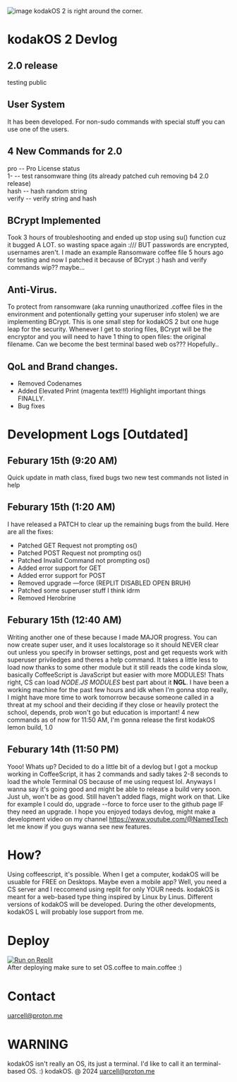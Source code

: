 ![image](https://github.com/Celluarbyte/kodakOS/assets/158518863/2a151e8a-1dbc-4e83-8133-ee7ad018c3fb)
kodakOS 2 is right around the corner.
# kodakOS 2 Devlog
## 2.0 release
testing public
## User System
It has been developed. For non-sudo commands with special stuff you can use one of the users.
## 4 New Commands for 2.0
pro -- Pro License status<br>1- -- test ransomware thing (its already patched cuh removing b4 2.0 release)<br>hash -- hash random string<br>verify -- verify string and hash
## BCrypt Implemented
Took 3 hours of troubleshooting and ended up stop using su() function cuz it bugged A LOT. so wasting space again :/// BUT passwords are encrypted, usernames aren't. I made an example Ransomware coffee file 5 hours ago for testing and now I patched it because of BCrypt :) hash and verify commands wip?? maybe...
## Anti-Virus.
To protect from ransomware (aka running unauthorized .coffee files in the environment and potentionally getting your superuser info stolen) we are implementing BCrypt. This is one small step for kodakOS 2 but one huge leap for the security. Whenever I get to storing files, BCrypt will be the encryptor and you will need to have 1 thing to open files: the original filename. Can we become the best terminal based web os??? Hopefully..
## QoL and Brand changes.
- Removed Codenames
- Added Elevated Print (magenta text!!!) Highlight important things FINALLY.
- Bug fixes
# Development Logs [Outdated]
## Feburary 15th (9:20 AM)
Quick update in math class, fixed bugs two new test commands not listed in help
## Feburary 15th (1:20 AM)
I have released a PATCH to clear up the remaining bugs from the build. Here are all the fixes:<br>
- Patched GET Request not prompting os()<br>
- Patched POST Request not prompting os()<br>
- Patched Invalid Command not prompting os()<br>
- Added error support for GET<br>
- Added error support for POST<br>
- Removed upgrade —force (REPLIT DISABLED OPEN BRUH)<br>
- Patched some superuser stuff I think idrm<br>
- Removed Herobrine
## Feburary 15th (12:40 AM)
Writing another one of these because I made MAJOR progress. You can now create super user, and it uses localstorage so it should NEVER clear out unless you specify in browser settings, post and get requests work with superuser priviledges and theres a help command. It takes a little less to load now thanks to some other module but it still reads the code kinda slow, basically CoffeeScript is JavaScript but easier with more MODULES! Thats right, CS can load *NODE.JS MODULES* best part about it **NGL**. I have been a working machine for the past few hours and idk when I'm gonna stop really, I might have more time to work tomorrow because someone called in a threat at my school and their deciding if they close or heavily protect the school, depends, prob won't go but education is important! 4 new commands as of now for 11:50 AM, I'm gonna release the first kodakOS lemon build, 1.0
## Feburary 14th (11:50 PM)
Yooo! Whats up? Decided to do a little bit of a devlog but I got a mockup working in CoffeeScript, it has 2 commands and sadly takes 2-8 seconds to load the whole Terminal OS because of me using request lol. Anyways I wanna say it's going good and might be able to release a build very soon. Just uh, won't be as good. Still haven't added flags, might work on that. Like for example I could do, upgrade --force to force user to the github page IF they need an upgrade. I hope you enjoyed todays devlog, might make a development video on my channel https://www.youtube.com/@NamedTech let me know if you guys wanna see new features.
# How?
Using coffeescript, it's possible. When I get a computer, kodakOS will be usuable for FREE on Desktops. Maybe even a mobile app? Well, you need a CS server and I reccomend using replit for only YOUR needs. kodakOS is meant for a web-based type thing inspired by Linux by Linus. Different versions of kodakOS will be developed. During the other developments, kodakOS L will probably lose support from me.
# Deploy
[![Run on Replit](https://replit.com/badge/github/Celluarbyte/kodakOS)](https://replit.com/github/Celluarbyte/kodakOS)
<br>After deploying make sure to set OS.coffee to main.coffee :)
# Contact
uarcell@proton.me
# WARNING
kodakOS isn't really an OS, its just a terminal. I'd like to call it an terminal-based OS. :) kodakOS. @ 2024 uarcell@proton.me
